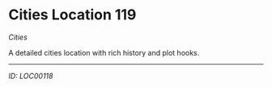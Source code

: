 # Cities Location 119

*Cities*

A detailed cities location with rich history and plot hooks.

---
*ID: LOC00118*